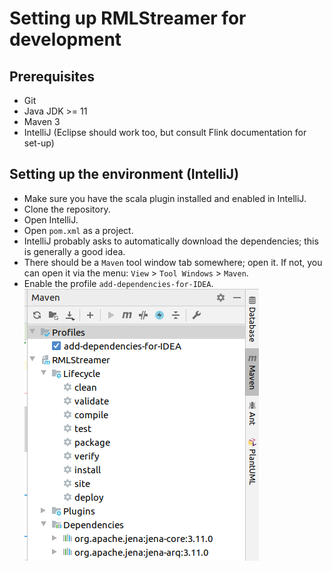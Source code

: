 # Setting up RMLStreamer for development

## Prerequisites
* Git
* Java JDK >= 11
* Maven 3
* IntelliJ (Eclipse should work too, but consult Flink documentation for set-up)

## Setting up the environment (IntelliJ)
* Make sure you have the scala plugin installed and enabled in IntelliJ.
* Clone the repository.
* Open IntelliJ.
* Open `pom.xml` as a project.
* IntelliJ probably asks to automatically download the dependencies; this is generally a good idea.
* There should be a `Maven` tool window tab somewhere; open it. If not, you can open it via the menu: `View` > `Tool Windows` > `Maven`.
* Enable the profile `add-dependencies-for-IDEA`.
![Maven profile selection](images/maven_intellij.png)
